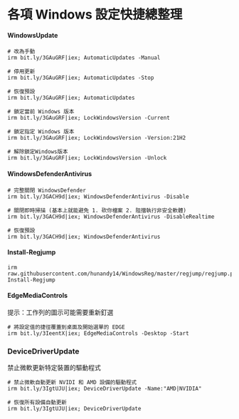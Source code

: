 各項 Windows 設定快捷總整理
===

#### WindowsUpdate

```
# 改為手動
irm bit.ly/3GAuGRF|iex; AutomaticUpdates -Manual

# 停用更新
irm bit.ly/3GAuGRF|iex; AutomaticUpdates -Stop

# 恢復預設
irm bit.ly/3GAuGRF|iex; AutomaticUpdates
```

```
# 鎖定當前 Windows 版本
irm bit.ly/3GAuGRF|iex; LockWindowsVersion -Current

# 鎖定指定 Windows 版本
irm bit.ly/3GAuGRF|iex; LockWindowsVersion -Version:21H2

# 解除鎖定Windows版本
irm bit.ly/3GAuGRF|iex; LockWindowsVersion -Unlock
```

#### WindowsDefenderAntivirus

```
# 完整關閉 WindowsDefender
irm bit.ly/3GACH9d|iex; WindowsDefenderAntivirus -Disable

# 關閉即時掃描 (基本上就能避免 1. 砍你檔案 2. 阻擋執行非安全軟體)
irm bit.ly/3GACH9d|iex; WindowsDefenderAntivirus -DisableRealtime

# 恢復預設
irm bit.ly/3GACH9d|iex; WindowsDefenderAntivirus

```

#### Install-Regjump
```
irm raw.githubusercontent.com/hunandy14/WindowsReg/master/regjump/regjump.ps1|iex; Install-Regjump
```

#### EdgeMediaControls
提示：工作列的圖示可能需要重新釘選

```
# 將設定值的捷徑覆蓋到桌面及開始選單的 EDGE
irm bit.ly/3IeentX|iex; EdgeMediaControls -Desktop -Start

```

### DeviceDriverUpdate
禁止微軟更新特定裝置的驅動程式

```
# 禁止微軟自動更新 NVIDI 和 AMD 設備的驅動程式
irm bit.ly/3IgtUJU|iex; DeviceDriverUpdate -Name:"AMD|NVIDIA"

# 恢復所有設備自動更新
irm bit.ly/3IgtUJU|iex; DeviceDriverUpdate
```